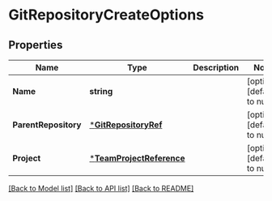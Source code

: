 # GitRepositoryCreateOptions

## Properties
Name | Type | Description | Notes
------------ | ------------- | ------------- | -------------
**Name** | **string** |  | [optional] [default to null]
**ParentRepository** | [***GitRepositoryRef**](GitRepositoryRef.md) |  | [optional] [default to null]
**Project** | [***TeamProjectReference**](TeamProjectReference.md) |  | [optional] [default to null]

[[Back to Model list]](../README.md#documentation-for-models) [[Back to API list]](../README.md#documentation-for-api-endpoints) [[Back to README]](../README.md)


